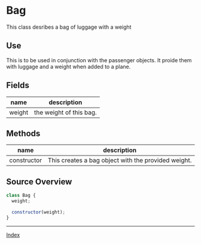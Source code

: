 # Bag

This class desribes a bag of luggage with a weight

## Use

This is to be used in conjunction with the passenger objects. It proide them with luggage and a weight when added to a plane.

## Fields 

| name   | description             |
| ------ | ----------------------- |
| weight | the weight of this bag. |



## Methods

| name        | description                                         |
| ----------- | --------------------------------------------------- |
| constructor | This creates a bag object with the provided weight. |



## Source Overview

``` javascript
class Bag {
  weight;
  
  constructor(weight);
}
```

---

[Index](./index.md)